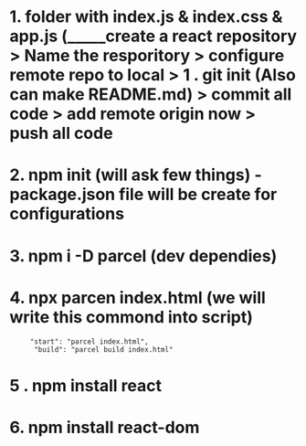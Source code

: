 # 1. folder with index.js & index.css & app.js (_____create a react repository > Name the resporitory > configure remote repo to local > 1 . git init (Also can make README.md) > commit all code > add remote origin now > push all code
# 2. npm init (will ask few things) - package.json file will be create for configurations
#  3.  npm i -D parcel (dev dependies) 
# 4. npx parcen index.html (we will write this commond into script)
         "start": "parcel index.html",
          "build": "parcel build index.html"
# 5 . npm install react
# 6. npm install react-dom